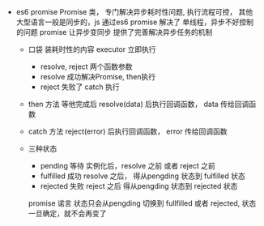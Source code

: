 - es6 promise 
  Promise 类， 专门解决异步耗时性问题, 执行流程可控，
  其他大型语言一般是同步的，js 通过es6 promise 解决了 单线程，异步不好控制的问题
  promise 让异步变同步 提供了完善解决异步任务的机制
  - 口袋 装耗时性的内容 executor 立即执行
    - resolve, reject 两个函数参数 
    - resolve 成功解决Promise, then执行
    - reject 失败了 catch 执行
  - then 方法 等他完成后
    resolve(data) 后执行回调函数， data 传给回调函数
  - catch 方法 
    reject(error) 后执行回调函数， error 传给回调函数
  - 三种状态
    - pending 等待 实例化后，resolve 之前 或者 reject 之前
    - fulfilled 成功 resolve 之后， 得从pengding 状态到 fulfilled 状态
    - rejected 失败 reject 之后 得从pengding 状态到 rejected 状态

    promise 诺言 状态只会从pengding 切换到 fullfilled 或者 rejected, 状态一旦确定，就不会再变了
